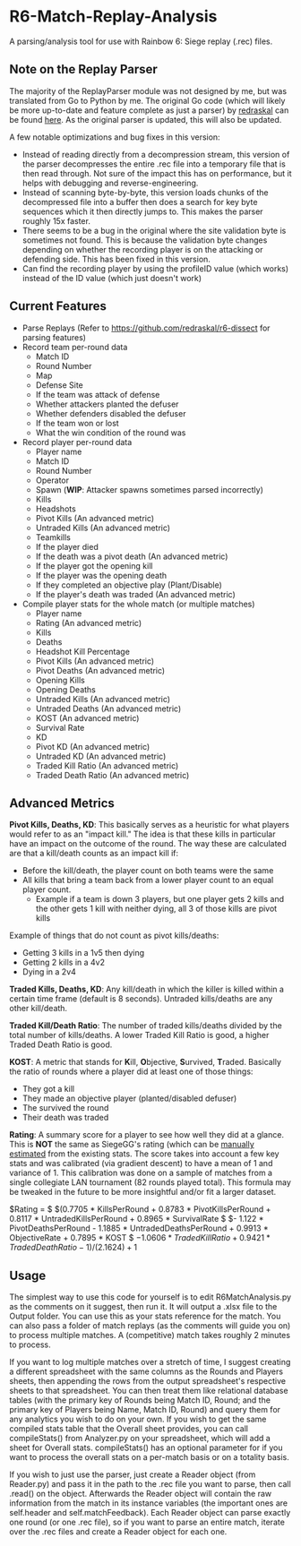 # R6-Match-Replay-Analysis

A parsing/analysis tool for use with Rainbow 6: Siege replay (.rec) files.

## Note on the Replay Parser
The majority of the ReplayParser module was not designed by me, but was translated from Go to Python by me. 
The original Go code (which will likely be more up-to-date and feature complete as just a parser) by [redraskal](https://github.com/redraskal) can be found [here](https://github.com/redraskal/r6-dissect). 
As the original parser is updated, this will also be updated.

A few notable optimizations and bug fixes in this version:
- Instead of reading directly from a decompression stream, this version of the parser decompresses the entire .rec file into a temporary file that is then read through. Not sure of the impact this has on performance, but it helps with debugging and reverse-engineering.
- Instead of scanning byte-by-byte, this version loads chunks of the decompressed file into a buffer then does a search for key byte sequences which it then directly jumps to. This makes the parser roughly 15x faster.
- There seems to be a bug in the original where the site validation byte is sometimes not found. This is because the validation byte changes depending on whether the recording player is on the attacking or defending side. This has been fixed in this version.
- Can find the recording player by using the profileID value (which works) instead of the ID value (which just doesn't work)

## Current Features
- Parse Replays (Refer to https://github.com/redraskal/r6-dissect for parsing features)
- Record team per-round data
    - Match ID
    - Round Number
    - Map
    - Defense Site
    - If the team was attack of defense
    - Whether attackers planted the defuser
    - Whether defenders disabled the defuser
    - If the team won or lost
    - What the win condition of the round was
- Record player per-round data
    - Player name
    - Match ID
    - Round Number
    - Operator
    - Spawn (**WIP**: Attacker spawns sometimes parsed incorrectly)
    - Kills
    - Headshots
    - Pivot Kills (An advanced metric)
    - Untraded Kills (An advanced metric)
    - Teamkills
    - If the player died
    - If the death was a pivot death (An advanced metric)
    - If the player got the opening kill
    - If the player was the opening death
    - If they completed an objective play (Plant/Disable)
    - If the player's death was traded (An advanced metric)
- Compile player stats for the whole match (or multiple matches)
    - Player name
    - Rating (An advanced metric)
    - Kills
    - Deaths
    - Headshot Kill Percentage
    - Pivot Kills (An advanced metric)
    - Pivot Deaths (An advanced metric)
    - Opening Kills
    - Opening Deaths
    - Untraded Kills (An advanced metric)
    - Untraded Deaths (An advanced metric)
    - KOST (An advanced metric)
    - Survival Rate
    - KD
    - Pivot KD (An advanced metric)
    - Untraded KD (An advanced metric)
    - Traded Kill Ratio (An advanced metric)
    - Traded Death Ratio (An advanced metric)

## Advanced Metrics
**Pivot Kills, Deaths, KD**: This basically serves as a heuristic for what players would refer to as an "impact kill." The idea is that these kills in particular have an impact on the outcome of the round.
The way these are calculated are that a kill/death counts as an impact kill if: 
- Before the kill/death, the player count on both teams were the same
- All kills that bring a team back from a lower player count to an equal player count.
    - Example if a team is down 3 players, but one player gets 2 kills and the other gets 1 kill with neither dying, all 3 of those kills are pivot kills

Example of things that do not count as pivot kills/deaths:
- Getting 3 kills in a 1v5 then dying
- Getting 2 kills in a 4v2
- Dying in a 2v4

**Traded Kills, Deaths, KD**: Any kill/death in which the killer is killed within a certain time frame (default is 8 seconds). Untraded kills/deaths are any other kill/death.

**Traded Kill/Death Ratio**: The number of traded kills/deaths divided by the total number of kills/deaths. A lower Traded Kill Ratio is good, a higher Traded Death Ratio is good.

**KOST**: A metric that stands for **K**ill, **O**bjective, **S**urvived, **T**raded. Basically the ratio of rounds where a player did at least one of those things:
- They got a kill
- They made an objective player (planted/disabled defuser)
- The survived the round
- Their death was traded

**Rating**: A summary score for a player to see how well they did at a glance. This is **NOT** the same as SiegeGG's rating (which can be [manually estimated](https://www.youtube.com/watch?v=faoQZK2875Q) from the existing stats. The score takes into account a few key stats and was calibrated (via gradient descent) to have a mean of 1 and variance of 1. This calibration was done on a sample of matches from a single collegiate LAN tournament (82 rounds played total). This formula may be tweaked in the future to be more insightful and/or fit a larger dataset.

$Rating = $
$(0.7705 * KillsPerRound + 0.8783 * PivotKillsPerRound + 0.8117 * UntradedKillsPerRound + 0.8965 * SurvivalRate $
$- 1.122 * PivotDeathsPerRound - 1.1885 * UntradedDeathsPerRound + 0.9913 * ObjectiveRate + 0.7895 * KOST $
$- 1.0606 * TradedKillRatio + 0.9421 * TradedDeathRatio - 1) / (2.1624) + 1$

## Usage
The simplest way to use this code for yourself is to edit R6MatchAnalysis.py as the comments on it suggest, then run it. It will output a .xlsx file to the Output folder.
You can use this as your stats reference for the match. You can also pass a folder of match replays (as the comments will guide you on) to process multiple matches. A (competitive) match takes roughly 2 minutes to process.

If you want to log multiple matches over a stretch of time, I suggest creating a different spreadsheet with the same columns as the Rounds and Players sheets,
then appending the rows from the output spreadsheet's respective sheets to that spreadsheet. You can then treat them like relational database tables 
(with the primary key of Rounds being Match ID, Round; and the primary key of Players being Name, Match ID, Round) and query them for any analytics you wish to do on your own.
If you wish to get the same compiled stats table that the Overall sheet provides, you can call compileStats() from Analyzer.py on your spreadsheet, which will add a sheet for Overall stats.
compileStats() has an optional parameter for if you want to process the overall stats on a per-match basis or on a totality basis. 

If you wish to just use the parser, just create a Reader object (from Reader.py) and pass it in the path to the .rec file you want to parse, then call .read() on the object. 
Afterwards the Reader object will contain the raw information from the match in its instance variables (the important ones are self.header and self.matchFeedback). 
Each Reader object can parse exactly one round (or one .rec file), so if you want to parse an entire match, iterate over the .rec files and create a Reader object for each one. 

